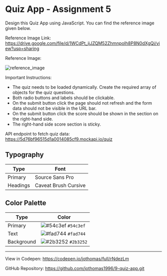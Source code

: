 # Quiz App - Assignment 5

Design this Quiz App using JavaScript. You can find the reference image given below.

Reference Image Link: https://drive.google.com/file/d/1WCdPt_ijJZQM52ZhmnpoIh8P8N0dXgQi/view?usp=sharing

Reference Image: 

![reference_image](https://user-images.githubusercontent.com/7560063/177986192-f0b2b903-a49c-482f-8bd4-927ce64d781c.png)

Important Instructions:

- The quiz needs to be loaded dynamically. Create the required array of objects for the quiz questions.
- Both radio buttons and labels should be clickable.
- On the submit button click the page should not refresh and the form data should not be visible in the URL bar.
- On the submit button click the score should be shown in the section on the right-hand side.
- The right-hand side score section is sticky.

API endpoint to fetch quiz data: https://5d76bf96515d1a0014085cf9.mockapi.io/quiz

## Typography

| Type | Font |
| --- | --- |
| Primary | Source Sans Pro |
| Headings | Caveat Brush Cursive |

## Color Palette

| Type | Color |
| --- | --- |
| Primary | ![#54c3ef]() `#54c3ef` |
| Text | ![#fad744]() `#fad744` |
| Background | ![#2b3252]() `#2b3252` |

<hr>

View in Codepen: https://codepen.io/jothomas/full/rNdezLm

GitHub Repository: https://github.com/jothomas1996/9-quiz-app.git
